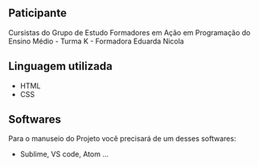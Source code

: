 ## Paticipante

Cursistas do Grupo de Estudo Formadores em Ação em Programação do Ensino Médio - Turma K - Formadora Eduarda Nicola

## Linguagem utilizada

- HTML 
- CSS

## Softwares 

Para o manuseio do Projeto você precisará de um desses softwares: 
- Sublime, VS code, Atom ... 


